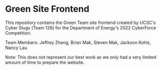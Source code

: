 # Green Site Frontend

This repository contains the Green Team site frontend created by UCSC's Cyber Slugs (Team 126) for the Department of Energy's 2022 CyberForce Competition.

Team Members: Jeffrey Zhang, Brian Mak, Steven Mak, Jackson Kohls, Nancy Lau

Note: This does not represent our best work as we only had a very limited amount of time to prepare the website.
